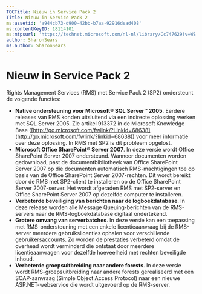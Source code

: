 ```yaml
---
TOCTitle: Nieuw in Service Pack 2
Title: Nieuw in Service Pack 2
ms:assetid: 'a944cb73-d900-42bb-b7aa-92916dead408'
ms:contentKeyID: 18114101
ms:mtpsurl: 'https://technet.microsoft.com/nl-nl/library/Cc747629(v=WS.10)'
author: SharonSears
ms.author: SharonSears
---
```


Nieuw in Service Pack 2
=======================

Rights Management Services (RMS) met Service Pack 2 (SP2) ondersteunt de volgende functies:

-   **Native ondersteuning voor Microsoft® SQL Server™ 2005**. Eerdere releases van RMS konden uitsluitend via een indirecte oplossing werken met SQL Server 2005. Zie artikel 913372 in de Microsoft Knowledge Base ([http://go.microsoft.com/fwlink/?LinkId=68638](http://go.microsoft.com/fwlink/?linkid=68638)) voor meer informatie over deze oplossing. In RMS met SP2 is dit probleem opgelost.
-   **Microsoft Office SharePoint® Server 2007**. In deze versie wordt Office SharePoint Server 2007 ondersteund. Wanneer documenten worden gedownload, past de documentbibliotheek van Office SharePoint Server 2007 op die documenten automatisch RMS-machtigingen toe op basis van de Office SharePoint Server 2007-rechten. Dit wordt bereikt door de RMS met SP2-client te installeren op de Office SharePoint Server 2007-server. Het wordt afgeraden RMS met SP2-server en Office SharePoint Server 2007 op dezelfde computer te installeren.
-   **Verbeterde beveiliging van berichten naar de logboekdatabase**. In deze release worden alle Message Queuing-berichten van de RMS-servers naar de RMS-logboekdatabase digitaal ondertekend.
-   **Grotere omvang van serverbatches**. In deze versie kan een toepassing met RMS-ondersteuning met een enkele licentieaanvraag bij de RMS-server meerdere gebruikslicenties ophalen voor verschillende gebruikersaccounts. Zo worden de prestaties verbeterd omdat de overhead wordt verminderd die ontstaat door meerdere licentieaanvragen voor dezelfde hoeveelheid met rechten beveiligde inhoud.
-   **Verbeterde groepsuitbreiding naar andere forests**. In deze versie wordt RMS-groepsuitbreiding naar andere forests gerealiseerd met een SOAP-aanvraag (Simple Object Access Protocol) naar een nieuwe ASP.NET-webservice die wordt uitgevoerd op de RMS-server.
